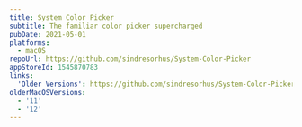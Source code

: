 ```yaml
---
title: System Color Picker
subtitle: The familiar color picker supercharged
pubDate: 2021-05-01
platforms:
  - macOS
repoUrl: https://github.com/sindresorhus/System-Color-Picker
appStoreId: 1545870783
links:
  'Older Versions': https://github.com/sindresorhus/System-Color-Picker#download
olderMacOSVersions:
  - '11'
  - '12'
---
```

